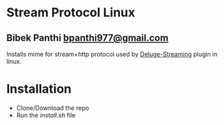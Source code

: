 # Stream Protocol Linux
## Bibek Panthi <bpanthi977@gmail.com> 

Installs mime for stream+http protocol used by [Deluge-Streaming](https://github.com/JohnDoee/deluge-streaming) plugin in linux. 

# Installation 
* Clone/Download the repo 
* Run the $install.sh$ file



